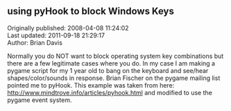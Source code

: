 ## using pyHook to block Windows Keys  
Originally published: 2008-04-08 11:24:02  
Last updated: 2011-09-18 21:29:17  
Author: Brian Davis  
  
Normally you do NOT want to block operating system key combinations but there are a few legitimate cases where you do. In my case I am making a pygame script for my 1 year old to bang on the keyboard and see/hear shapes/color/sounds in response. Brian Fischer on the pygame mailing list pointed me to pyHook. This example was taken from here: http://www.mindtrove.info/articles/pyhook.html and modified to use the pygame event system.